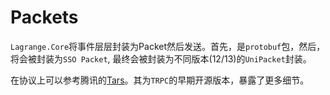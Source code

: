 # Packets
`Lagrange.Core`将事件层层封装为Packet然后发送。首先，是`protobuf`包，然后，将会被封装为`SSO Packet`, 最终会被封装为不同版本(12/13)的`UniPacket`封装。

在协议上可以参考腾讯的[Tars](https://tarscloud.github.io/TarsDocs/base/tars-tup.html)。其为`TRPC`的早期开源版本，暴露了更多细节。
